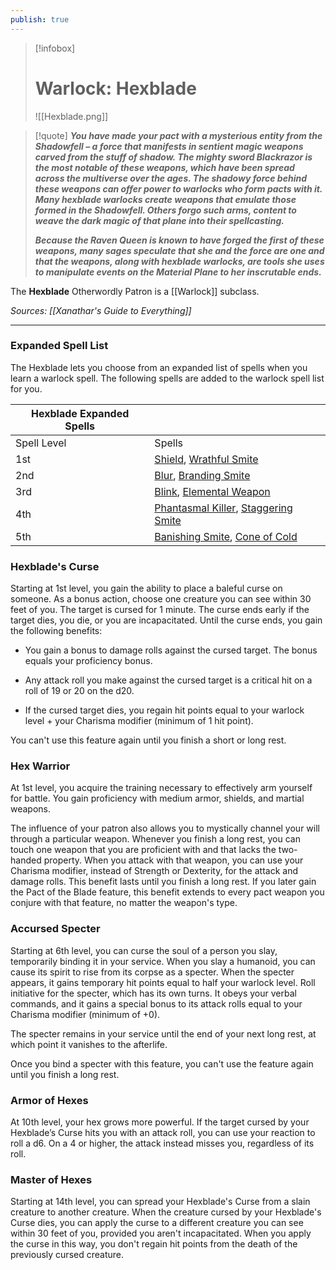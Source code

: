 ```yaml
---
publish: true
---
```

> [!infobox]
> # Warlock: Hexblade
> ![[Hexblade.png]]

> [!quote]
> **_You have made your pact with a mysterious entity from the Shadowfell – a force that manifests in sentient magic weapons carved from the stuff of shadow. The mighty sword Blackrazor is the most notable of these weapons, which have been spread across the multiverse over the ages. The shadowy force behind these weapons can offer power to warlocks who form pacts with it. Many hexblade warlocks create weapons that emulate those formed in the Shadowfell. Others forgo such arms, content to weave the dark magic of that plane into their spellcasting._**
>
> _**Because the Raven Queen is known to have forged the first of these weapons, many sages speculate that she and the force are one and that the weapons, along with hexblade warlocks, are tools she uses to manipulate events on the Material Plane to her inscrutable ends.**_

The **Hexblade** Otherwordly Patron is a [[Warlock]] subclass.

*Sources: [[Xanathar's Guide to Everything]]*
***
### Expanded Spell List

The Hexblade lets you choose from an expanded list of spells when you learn a warlock spell. The following spells are added to the warlock spell list for you.

|Hexblade Expanded Spells|   |
|---|---|
|Spell Level|Spells|
|1st|[Shield](http://dnd5e.wikidot.com/spell:shield), [Wrathful Smite](http://dnd5e.wikidot.com/spell:wrathful-smite)|
|2nd|[Blur](http://dnd5e.wikidot.com/spell:blur), [Branding Smite](http://dnd5e.wikidot.com/spell:branding-smite)|
|3rd|[Blink](http://dnd5e.wikidot.com/spell:blink), [Elemental Weapon](http://dnd5e.wikidot.com/spell:elemental-weapon)|
|4th|[Phantasmal Killer](http://dnd5e.wikidot.com/spell:phantasmal-killer), [Staggering Smite](http://dnd5e.wikidot.com/spell:staggering-smite)|
|5th|[Banishing Smite](http://dnd5e.wikidot.com/spell:banishing-smite), [Cone of Cold](http://dnd5e.wikidot.com/spell:cone-of-cold)|

### Hexblade's Curse

Starting at 1st level, you gain the ability to place a baleful curse on someone. As a bonus action, choose one creature you can see within 30 feet of you. The target is cursed for 1 minute. The curse ends early if the target dies, you die, or you are incapacitated. Until the curse ends, you gain the following benefits:

- You gain a bonus to damage rolls against the cursed target. The bonus equals your proficiency bonus.

- Any attack roll you make against the cursed target is a critical hit on a roll of 19 or 20 on the d20.

- If the cursed target dies, you regain hit points equal to your warlock level + your Charisma modifier (minimum of 1 hit point).

You can't use this feature again until you finish a short or long rest.

### Hex Warrior

At 1st level, you acquire the training necessary to effectively arm yourself for battle. You gain proficiency with medium armor, shields, and martial weapons.

The influence of your patron also allows you to mystically channel your will through a particular weapon. Whenever you finish a long rest, you can touch one weapon that you are proficient with and that lacks the two-handed property. When you attack with that weapon, you can use your Charisma modifier, instead of Strength or Dexterity, for the attack and damage rolls. This benefit lasts until you finish a long rest. If you later gain the Pact of the Blade feature, this benefit extends to every pact weapon you conjure with that feature, no matter the weapon's type.

### Accursed Specter

Starting at 6th level, you can curse the soul of a person you slay, temporarily binding it in your service. When you slay a humanoid, you can cause its spirit to rise from its corpse as a specter. When the specter appears, it gains temporary hit points equal to half your warlock level. Roll initiative for the specter, which has its own turns. It obeys your verbal commands, and it gains a special bonus to its attack rolls equal to your Charisma modifier (minimum of +0).

The specter remains in your service until the end of your next long rest, at which point it vanishes to the afterlife.

Once you bind a specter with this feature, you can't use the feature again until you finish a long rest.

### Armor of Hexes

At 10th level, your hex grows more powerful. If the target cursed by your Hexblade’s Curse hits you with an attack roll, you can use your reaction to roll a d6. On a 4 or higher, the attack instead misses you, regardless of its roll.

### Master of Hexes

Starting at 14th level, you can spread your Hexblade's Curse from a slain creature to another creature. When the creature cursed by your Hexblade's Curse dies, you can apply the curse to a different creature you can see within 30 feet of you, provided you aren't incapacitated. When you apply the curse in this way, you don't regain hit points from the death of the previously cursed creature.